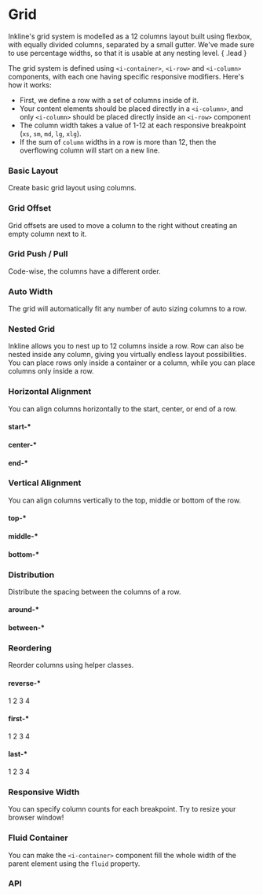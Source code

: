 # Grid
Inkline's grid system is modelled as a 12 columns layout built using flexbox, with equally divided columns, 
separated by a small gutter. We've made sure to use percentage widths, so that it is usable at any nesting level. { .lead }

The grid system is defined using `<i-container>`, `<i-row>` and `<i-column>` components, with each one having specific responsive modifiers. Here's how it works:

- First, we define a row with a set of columns inside of it.
- Your content elements should be placed directly in a `<i-column>`, and only `<i-column>` should be placed directly inside an `<i-row>` component
- The column width takes a value of 1-12 at each responsive breakpoint (`xs`, `sm`, `md`, `lg`, `xlg`).
- If the sum of `column` widths in a row is more than 12, then the overflowing column will start on a new line.

### Basic Layout
Create basic grid layout using columns.

<i-code-preview title="Basic Layout" class="grid-code-preview" no-panel-margin>

<i-row>
    <i-column xs="12">
        <grid-box></grid-box>
    </i-column>
</i-row>
<i-row>
    <i-column xs="1">
        <grid-box></grid-box>
    </i-column>
    <i-column xs="11">
        <grid-box></grid-box>
    </i-column>
</i-row>
<i-row>
    <i-column xs="2">
        <grid-box></grid-box>
    </i-column>
    <i-column xs="10">
        <grid-box></grid-box>
    </i-column>
</i-row>
<i-row>
    <i-column xs="3">
        <grid-box></grid-box>
    </i-column>
    <i-column xs="9">
        <grid-box></grid-box>
    </i-column>
</i-row>
<i-row>
    <i-column xs="4">
        <grid-box></grid-box>
    </i-column>
    <i-column xs="8">
        <grid-box></grid-box>
    </i-column>
</i-row>
<i-row>
    <i-column xs="5">
        <grid-box></grid-box>
    </i-column>
    <i-column xs="7">
        <grid-box></grid-box>
    </i-column>
</i-row>
<i-row>
    <i-column xs="6">
        <grid-box></grid-box>
    </i-column>
    <i-column xs="6">
        <grid-box></grid-box>
    </i-column>
</i-row>
<i-row>
    <i-column xs="7">
        <grid-box></grid-box>
    </i-column>
    <i-column xs="5">
        <grid-box></grid-box>
    </i-column>
</i-row>
<i-row>
    <i-column xs="8">
        <grid-box></grid-box>
    </i-column>
    <i-column xs="4">
        <grid-box></grid-box>
    </i-column>
</i-row>
<i-row>
    <i-column xs="9">
        <grid-box></grid-box>
    </i-column>
    <i-column xs="3">
        <grid-box></grid-box>
    </i-column>
</i-row>
<i-row>
    <i-column xs="10">
        <grid-box></grid-box>
    </i-column>
    <i-column xs="2">
        <grid-box></grid-box>
    </i-column>
</i-row>
<i-row>
    <i-column xs="11">
        <grid-box></grid-box>
    </i-column>
    <i-column xs="1">
        <grid-box></grid-box>
    </i-column>
</i-row>
<i-row>
    <i-column xs="12">
        <grid-box></grid-box>
    </i-column>
</i-row>

<template v-slot:html>

~~~html
<i-container>
    <i-row>
        <i-column xs="12"></i-column>
    </i-row>    
    <i-row>
        <i-column xs="1"></i-column>
        <i-column xs="11"></i-column>
    </i-row>    
    <i-row>
        <i-column xs="2"></i-column>
        <i-column xs="10"></i-column>
    </i-row>
    <i-row>
        <i-column xs="3"></i-column>
        <i-column xs="9"></i-column>
    </i-row>
    <i-row>
        <i-column xs="4"></i-column>
        <i-column xs="8"></i-column>
    </i-row>
    <i-row>
        <i-column xs="5"></i-column>
        <i-column xs="7"></i-column>
    </i-row>
    <i-row>
        <i-column xs="6"></i-column>
        <i-column xs="6"></i-column>
    </i-row>
    <i-row>
        <i-column xs="7"></i-column>
        <i-column xs="5"></i-column>
    </i-row>
    <i-row>
        <i-column xs="8"></i-column>
        <i-column xs="4"></i-column>
    </i-row>
    <i-row>
        <i-column xs="9"></i-column>
        <i-column xs="3"></i-column>
    </i-row>
    <i-row>
        <i-column xs="10"></i-column>
        <i-column xs="2"></i-column>
    </i-row>
    <i-row>
        <i-column xs="11"></i-column>
        <i-column xs="1"></i-column>
    </i-row>
    <i-row>
        <i-column xs="12"></i-column>
    </i-row>
</i-container>
~~~

</template>
</i-code-preview>

### Grid Offset
Grid offsets are used to move a column to the right without creating an empty column next to it.

<i-code-preview title="Grid Offset" class="grid-code-preview" no-panel-margin>

<i-row>
    <i-column xs="12">
        <grid-box></grid-box>
    </i-column>
</i-row>
<i-row>
    <i-column xs="11" offset-xs="1">
        <grid-box></grid-box>
    </i-column>
</i-row>
<i-row>
    <i-column xs="10" offset-xs="2">
        <grid-box></grid-box>
    </i-column>
</i-row>
<i-row>
    <i-column xs="9" offset-xs="3">
        <grid-box></grid-box>
    </i-column>
</i-row>
<i-row>
    <i-column xs="8" offset-xs="4">
        <grid-box></grid-box>
    </i-column>
</i-row>
<i-row>
    <i-column xs="7" offset-xs="5">
        <grid-box></grid-box>
    </i-column>
</i-row>
<i-row>
    <i-column xs="6" offset-xs="6">
        <grid-box></grid-box>
    </i-column>
</i-row>
<i-row>
    <i-column xs="5" offset-xs="7">
        <grid-box></grid-box>
    </i-column>
</i-row>
<i-row>
    <i-column xs="4" offset-xs="8">
        <grid-box></grid-box>
    </i-column>
</i-row>
<i-row>
    <i-column xs="3" offset-xs="9">
        <grid-box></grid-box>
    </i-column>
</i-row>
<i-row>
    <i-column xs="2" offset-xs="10">
        <grid-box></grid-box>
    </i-column>
</i-row>
<i-row>
    <i-column xs="1" offset-xs="11">
        <grid-box></grid-box>
    </i-column>
</i-row>

<template v-slot:html>

~~~html
<i-container>
    <i-row>
        <i-column xs="1" offset-xs="11"></i-column>
    </i-row>
    <i-row>
        <i-column xs="2" offset-xs="10"></i-column>
    </i-row>
    <i-row>
        <i-column xs="3" offset-xs="9"></i-column>
    </i-row>
    <i-row>
        <i-column xs="4" offset-xs="8"></i-column>
    </i-row>
    <i-row>
        <i-column xs="5" offset-xs="7"></i-column>
    </i-row>
    <i-row>
        <i-column xs="6" offset-xs="6"></i-column>
    </i-row>
    <i-row>
        <i-column xs="7" offset-xs="5"></i-column>
    </i-row>
    <i-row>
        <i-column xs="8" offset-xs="4"></i-column>
    </i-row>
    <i-row>
        <i-column xs="9" offset-xs="3"></i-column>
    </i-row>
    <i-row>
        <i-column xs="10" offset-xs="2"></i-column>
    </i-row>
    <i-row>
        <i-column xs="11" offset-xs="1"></i-column>
    </i-row>
</i-container>
~~~

</template>
</i-code-preview>


### Grid Push / Pull
Code-wise, the columns have a different order.

<i-code-preview title="Grid Push / Pull" class="grid-code-preview" no-panel-margin>

<i-row>
    <i-column xs="12">
        <grid-box></grid-box>
    </i-column>
</i-row>
<i-row>
    <i-column xs="1" push-xs="11">
        <grid-box></grid-box>
    </i-column>
    <i-column xs="11" pull-xs="1">
        <grid-box></grid-box>
    </i-column>
</i-row>
<i-row>
    <i-column xs="2" push-xs="10">
        <grid-box></grid-box>
    </i-column>
    <i-column xs="10" pull-xs="2">
        <grid-box></grid-box>
    </i-column>
</i-row>
<i-row>
    <i-column xs="3" push-xs="9">
        <grid-box></grid-box>
    </i-column>
    <i-column xs="9" pull-xs="3">
        <grid-box></grid-box>
    </i-column>
</i-row>
<i-row>
    <i-column xs="4" push-xs="8">
        <grid-box></grid-box>
    </i-column>
    <i-column xs="8" pull-xs="4">
        <grid-box></grid-box>
    </i-column>
</i-row>
<i-row>
    <i-column xs="5" push-xs="7">
        <grid-box></grid-box>
    </i-column>
    <i-column xs="7" pull-xs="5">
        <grid-box></grid-box>
    </i-column>
</i-row>
<i-row>
    <i-column xs="6" push-xs="6">
        <grid-box></grid-box>
    </i-column>
    <i-column xs="6" pull-xs="6">
        <grid-box></grid-box>
    </i-column>
</i-row>
<i-row>
    <i-column xs="7" push-xs="5">
        <grid-box></grid-box>
    </i-column>
    <i-column xs="5" pull-xs="7">
        <grid-box></grid-box>
    </i-column>
</i-row>
<i-row>
    <i-column xs="8" push-xs="4">
        <grid-box></grid-box>
    </i-column>
    <i-column xs="4" pull-xs="8">
        <grid-box></grid-box>
    </i-column>
</i-row>
<i-row>
    <i-column xs="9" push-xs="3">
        <grid-box></grid-box>
    </i-column>
    <i-column xs="3" pull-xs="9">
        <grid-box></grid-box>
    </i-column>
</i-row>
<i-row>
    <i-column xs="10" push-xs="2">
        <grid-box></grid-box>
    </i-column>
    <i-column xs="2" pull-xs="10">
        <grid-box></grid-box>
    </i-column>
</i-row>
<i-row>
    <i-column xs="11" push-xs="1">
        <grid-box></grid-box>
    </i-column>
    <i-column xs="1" pull-xs="11">
        <grid-box></grid-box>
    </i-column>
</i-row>
<i-row>
    <i-column xs="12">
        <grid-box></grid-box>
    </i-column>
</i-row>

<template v-slot:html>

~~~html
<i-container>
    <i-row>
        <i-column xs="1" push-xs="11"></div>
        <i-column xs="11" pull-xs="1"></div>
    </i-row>
    <i-row>
        <i-column xs="2" push-xs="10"></div>
        <i-column xs="10" pull-xs="2"></div>
    </i-row>
    <i-row>
        <i-column xs="3" push-xs="9"></div>
        <i-column xs="9" pull-xs="3"></div>
    </i-row>
    <i-row>
        <i-column xs="4" push-xs="8"></div>
        <i-column xs="8" pull-xs="4"></div>
    </i-row>
    <i-row>
        <i-column xs="5" push-xs="7"></div>
        <i-column xs="7" pull-xs="5"></div>
    </i-row>
    <i-row>
        <i-column xs="6" push-xs="6"></div>
        <i-column xs="6" pull-xs="6"></div>
    </i-row>
    <i-row>
        <i-column xs="7" push-xs="5"></div>
        <i-column xs="5" pull-xs="7"></div>
    </i-row>
    <i-row>
        <i-column xs="8" push-xs="8"></div>
        <i-column xs="4" pull-xs="4"></div>
    </i-row>
    <i-row>
        <i-column xs="9" push-xs="3"></div>
        <i-column xs="3" pull-xs="9"></div>
    </i-row>
    <i-row>
        <i-column xs="10" push-xs="2"></div>
        <i-column xs="2" pull-xs="10"></div>
    </i-row>
    <i-row>
        <i-column xs="11" push-xs="1"></div>
        <i-column xs="1" pull-xs="11"></div>
    </i-row>
</i-container>
~~~

</template>
</i-code-preview>


### Auto Width
The grid will automatically fit any number of auto sizing columns to a row.

<i-code-preview title="Auto Width" class="grid-code-preview" no-panel-margin>

<i-row>
    <i-column>
        <grid-box></grid-box>
    </i-column>
</i-row>
<i-row>
    <i-column>
        <grid-box></grid-box>
    </i-column>
    <i-column>
        <grid-box></grid-box>
    </i-column>
</i-row>
<i-row>
    <i-column>
        <grid-box></grid-box>
    </i-column>
    <i-column>
        <grid-box></grid-box>
    </i-column>
    <i-column>
        <grid-box></grid-box>
    </i-column>
</i-row>
<i-row>
    <i-column>
        <grid-box></grid-box>
    </i-column>
    <i-column>
        <grid-box></grid-box>
    </i-column>
    <i-column>
        <grid-box></grid-box>
    </i-column>
    <i-column>
        <grid-box></grid-box>
    </i-column>
</i-row>
<i-row>
    <i-column>
        <grid-box></grid-box>
    </i-column>
    <i-column>
        <grid-box></grid-box>
    </i-column>
    <i-column>
        <grid-box></grid-box>
    </i-column>
    <i-column>
        <grid-box></grid-box>
    </i-column>
    <i-column>
        <grid-box></grid-box>
    </i-column>
</i-row>
<i-row>
    <i-column>
        <grid-box></grid-box>
    </i-column>
    <i-column>
        <grid-box></grid-box>
    </i-column>
    <i-column>
        <grid-box></grid-box>
    </i-column>
    <i-column>
        <grid-box></grid-box>
    </i-column>
    <i-column>
        <grid-box></grid-box>
    </i-column>
    <i-column>
        <grid-box></grid-box>
    </i-column>
</i-row>

<template v-slot:html>

~~~html
<i-container>
    <i-row>
        <i-column></i-column>
    </i-row>
    <i-row>
        <i-column></i-column>
        <i-column></i-column>
    </i-row>
    <i-row>
        <i-column></i-column>
        <i-column></i-column>
        <i-column></i-column>
    </i-row>
    <i-row>
        <i-column></i-column>
        <i-column></i-column>
        <i-column></i-column>
        <i-column></i-column>
    </i-row>
    <i-row>
        <i-column></i-column>
        <i-column></i-column>
        <i-column></i-column>
        <i-column></i-column>
        <i-column></i-column>
    </i-row>
    <i-row>
        <i-column></i-column>
        <i-column></i-column>
        <i-column></i-column>
        <i-column></i-column>
        <i-column></i-column>
        <i-column></i-column>
    </i-row>
</i-container>
~~~

</template>
</i-code-preview>


### Nested Grid
Inkline allows you to nest up to 12 columns inside a row. Row can also be nested inside any column, 
giving you virtually endless layout possibilities. You can place rows only inside a container or a column, 
while you can place columns only inside a row.

<i-code-preview title="Nested Grid">

<i-row class="_box-no-margin">
    <i-column xs="8">
        <grid-box>
            <i-row>
                <i-column xs="3">
                    <grid-box></grid-box>
                </i-column>
                <i-column xs="3">
                    <grid-box></grid-box>
                </i-column>
                <i-column xs="3">
                    <grid-box></grid-box>
                </i-column>
                <i-column xs="3">
                    <grid-box></grid-box>
                </i-column>
            </i-row>
        </grid-box>
    </i-column>
    <i-column xs="4">
        <grid-box>
            <i-row>
                <i-column xs="6">
                    <grid-box></grid-box>
                </i-column>
                <i-column xs="6">
                    <grid-box></grid-box>
                </i-column>
            </i-row>
        </grid-box>
    </i-column>
</i-row>

<template v-slot:html>

~~~html
<i-container>
    <i-row>
        <i-column xs="8">
            <i-row>
                <i-column xs="3"></i-column>
                <i-column xs="3"></i-column>
                <i-column xs="3"></i-column>
                <i-column xs="3"></i-column>
            </i-row>
        </i-column>
        <i-column xs="4">
            <i-row>
                <i-column xs="6"></i-column>
                <i-column xs="6"></i-column>
            </i-row>
        </i-column>
    </i-row>
</i-container>
~~~

</template>
</i-code-preview>


### Horizontal Alignment
You can align columns horizontally to the start, center, or end of a row.

#### start-*

<i-code-preview title="Horizontal Alignment - Start" no-panel-margin>

<i-row start-xs>
    <i-column xs="4">
        <grid-box></grid-box>
    </i-column>
</i-row>

<template v-slot:html>

~~~html
<i-container>
    <i-row start-xs>
        <i-column xs="4"></i-column>
    </i-row>
</i-container>
~~~

</template>
</i-code-preview>

#### center-*

<i-code-preview title="Horizontal Alignment - Center" no-panel-margin>

<i-row center-xs>
    <i-column xs="4">
        <grid-box></grid-box>
    </i-column>
</i-row>

<template v-slot:html>

~~~html
<i-container>
    <i-row center-xs>
        <i-column xs="4"></i-column>
    </i-row>
</i-container>
~~~

</template>
</i-code-preview>

#### end-*

<i-code-preview title="Horizontal Alignment - End" no-panel-margin>

<i-row end-xs>
    <i-column xs="4">
        <grid-box></grid-box>
    </i-column>
</i-row>

<template v-slot:html>

~~~html
<i-container>
    <i-row end-xs>
        <i-column xs="4"></i-column>
    </i-row>
</i-container>
~~~

</template>
</i-code-preview>


### Vertical Alignment
You can align columns vertically to the top, middle or bottom of the row.

#### top-*

<i-code-preview title="Vertical Alignment - Top" no-panel-margin>

<i-row top-xs>
    <i-column xs="6">
        <grid-box tall></grid-box>
    </i-column>
    <i-column xs="6">
        <grid-box></grid-box>
    </i-column>
</i-row>

<template v-slot:html>

~~~html
<i-container>
    <i-row top-xs>
        <i-column xs="6"></i-column>
        <i-column xs="6"></i-column>
    </i-row>
</i-container>
~~~

</template>
</i-code-preview>

#### middle-*

<i-code-preview title="Vertical Alignment - Middle" no-panel-margin>

<i-row middle-xs>
    <i-column xs="6">
        <grid-box tall></grid-box>
    </i-column>
    <i-column xs="6">
        <grid-box></grid-box>
    </i-column>
</i-row>

<template v-slot:html>

~~~html
<i-container>
    <i-row middle-xs>
        <i-column xs="6"></i-column>
        <i-column xs="6"></i-column>
    </i-row>
</i-container>
~~~

</template>
</i-code-preview>

#### bottom-*

<i-code-preview title="Vertical Alignment - Bottom" no-panel-margin>

<i-row bottom-xs>
    <i-column xs="6">
        <grid-box tall></grid-box>
    </i-column>
    <i-column xs="6">
        <grid-box></grid-box>
    </i-column>
</i-row>

<template v-slot:html>

~~~html
<i-container>
    <i-row bottom-xs>
        <i-column xs="6"></i-column>
        <i-column xs="6"></i-column>
    </i-row>
</i-container>
~~~

</template>
</i-code-preview>


### Distribution
Distribute the spacing between the columns of a row.

#### around-*

<i-code-preview title="Distribution - Around" no-panel-margin>

<i-row around-xs>
    <i-column xs="3">
        <grid-box></grid-box>
    </i-column>
    <i-column xs="3">
        <grid-box></grid-box>
    </i-column>
    <i-column xs="3">
        <grid-box></grid-box>
    </i-column>
</i-row>

<template v-slot:html>

~~~html
<i-container>
    <i-row around-xs>
        <i-column xs="3"></i-column>
        <i-column xs="3"></i-column>
        <i-column xs="3"></i-column>
    </i-row>
</i-container>
~~~

</template>
</i-code-preview>

#### between-*

<i-code-preview title="Distribution - Between" no-panel-margin>

<i-row between-xs>
    <i-column xs="3">
        <grid-box></grid-box>
    </i-column>
    <i-column xs="3">
        <grid-box></grid-box>
    </i-column>
    <i-column xs="3">
        <grid-box></grid-box>
    </i-column>
</i-row>

<template v-slot:html>

~~~html
<i-container>
    <i-row between-xs>
        <i-column xs="3"></i-column>
        <i-column xs="3"></i-column>
        <i-column xs="3"></i-column>
    </i-row>
</i-container>
~~~

</template>
</i-code-preview>

### Reordering
Reorder columns using helper classes.

#### reverse-*

<i-code-preview title="Reordering - Reverse" no-panel-margin>

<i-row reverse-xs>
    <i-column xs="3">
        <grid-box>1</grid-box>
    </i-column>
    <i-column xs="3">
        <grid-box>2</grid-box>
    </i-column>
    <i-column xs="3">
        <grid-box>3</grid-box>
    </i-column>
    <i-column xs="3">
        <grid-box>4</grid-box>
    </i-column>
</i-row>

<template v-slot:html>

~~~html
<i-container>
    <i-row reverse-xs>
        <i-column xs="3">1</i-column>
        <i-column xs="3">2</i-column>
        <i-column xs="3">3</i-column>
        <i-column xs="3">4</i-column>
    </i-row>
</i-container>
~~~

</template>
</i-code-preview>

#### first-*

<i-code-preview title="Reordering - First" no-panel-margin>

<i-row>
    <i-column xs="3">
        <grid-box>1</grid-box>
    </i-column>
    <i-column xs="3">
        <grid-box>2</grid-box>
    </i-column>
    <i-column xs="3">
        <grid-box>3</grid-box>
    </i-column>
    <i-column xs="3" first-xs>
        <grid-box>4</grid-box>
    </i-column>
</i-row>

<template v-slot:html>

~~~html
<i-container>
    <i-row>
        <i-column xs="3">1</i-column>
        <i-column xs="3">2</i-column>
        <i-column xs="3">3</i-column>
        <i-column xs="3" first-xs>4</i-column>
    </i-row>
</i-container>
~~~

</template>
</i-code-preview>

#### last-*

<i-code-preview title="Reordering - Last" no-panel-margin>

<i-row>
    <i-column xs="3" last-xs>
        <grid-box>1</grid-box>
    </i-column>
    <i-column xs="3">
        <grid-box>2</grid-box>
    </i-column>
    <i-column xs="3">
        <grid-box>3</grid-box>
    </i-column>
    <i-column xs="3">
        <grid-box>4</grid-box>
    </i-column>
</i-row>

<template v-slot:html>

~~~html
<i-container>
    <i-row>
        <i-column xs="3" last-xs>1</div>
        <i-column xs="3">2</div>
        <i-column xs="3">3</div>
        <i-column xs="3">4</div>
    </i-row>
</i-container>
~~~

</template>
</i-code-preview>


### Responsive Width
You can specify column counts for each breakpoint. Try to resize your browser window!

<i-code-preview title="Responsive Grid Width" no-panel-margin>

<i-row>
    <i-column xl="3" lg="6" md="6" sm="8" xs="12">
        <grid-box></grid-box>
    </i-column>
    <i-column xl="3" lg="6" md="6" sm="4" xs="6">
        <grid-box></grid-box>
    </i-column>
    <i-column xl="6" lg="4" md="6" sm="6" xs="3">
        <grid-box></grid-box>
    </i-column>
    <i-column xl="12" lg="8" md="6" sm="6" xs="3">
        <grid-box></grid-box>
    </i-column>
</i-row>
<i-row/>

<template v-slot:html>

~~~html
<i-container>
    <i-row>
        <i-column xl="3" lg="6" md="6" sm="8" xs="12"></i-column>
        <i-column xl="3" lg="6" md="6" sm="4" xs="6"></i-column>
        <i-column xl="6" lg="4" md="6" sm="6" xs="3"></i-column>
        <i-column xl="12" lg="8" md="6" sm="6" xs="3"></i-column>
    </i-row>
</i-container>
~~~

</template>
</i-code-preview>

### Fluid Container
You can make the `<i-container>` component fill the whole width of the parent element using the `fluid` property. 

<i-code-preview title="Fluid Container" no-panel-margin>

<i-row>
    <i-column>
        <grid-box></grid-box>
    </i-column>
    <i-column>
        <grid-box></grid-box>
    </i-column>
    <i-column>
        <grid-box></grid-box>
    </i-column>
</i-row>

<template v-slot:html>

~~~html
<i-container fluid>
    <i-row>
        <i-column></i-column>
        <i-column></i-column>
        <i-column></i-column>
    </i-row>
</i-container>
~~~

</template>
</i-code-preview>


### API

<i-api-preview title="Container API" expanded>
    <template v-slot:props>
        <table class="table -bordered">
            <thead>
                <tr>
                    <th>Property</th>
                    <th>Description</th>
                    <th>Type</th>
                    <th>Accepted</th>
                    <th>Default</th>
                </tr>
            </thead>
            <tbody>
                <tr>
                    <td>fluid</td>
                    <td>Sets the container to cover 100% of the parent's width.</td>
                    <td><code>Boolean</code></td>
                    <td><code>true</code>, <code>false</code></td>
                    <td><code>false</code></td>
                </tr>
            </tbody>
        </table>
    </template>
    <template v-slot:slots>
        <table class="table -bordered _margin-bottom-0">
            <thead>
                <tr>
                    <th>Name</th>
                    <th>Description</th>
                </tr>
            </thead>
            <tbody>
                <tr>
                    <td>default</td>
                    <td>Slot for container default content.</td>
                </tr>
            </tbody>
        </table>
    </template>
</i-api-preview>

<i-api-preview title="Row API" expanded>
    <template v-slot:props>
        <table class="table -bordered">
            <thead>
                <tr>
                    <th>Property</th>
                    <th>Description</th>
                    <th>Type</th>
                    <th>Accepted</th>
                    <th>Default</th>
                </tr>
            </thead>
            <tbody>
                <tr>
                    <td>noGutter</td>
                    <td>Sets whether the row and child columns have a gutter width.</td>
                    <td><code>Boolean</code></td>
                    <td><code>true</code>, <code>false</code></td>
                    <td><code>false</code></td>
                </tr>
                <tr>
                    <td>noCollapse</td>
                    <td>Sets the flex flow to be <code>row nowrap</code>.</td>
                    <td><code>Boolean</code></td>
                    <td><code>true</code>, <code>false</code></td>
                    <td><code>false</code></td>
                </tr>
                <tr>
                    <td>start</td>
                    <td>Aligns the content to the start of the row. The alignment can be applied responsively by adding one of the responsive properties <code>startXs</code>, <code>startSm</code>, <code>startMd</code>, <code>startLg</code>, <code>startXl</code> (e.g. will be used as <code>&lt;i-row start-xs&gt;</code> in template).</td>
                    <td><code>Boolean</code></td>
                    <td><code>true</code>, <code>false</code></td>
                    <td><code>false</code></td>
                </tr>
                <tr>
                    <td>center</td>
                    <td>Aligns the content to the center of the row. The alignment can be applied responsively by adding one of the responsive properties <code>centerXs</code>, <code>centerSm</code>, <code>centerMd</code>, <code>centerLg</code>, <code>centerXl</code> (e.g. will be used as <code>&lt;i-row center-xs&gt;</code> in template).</td>
                    <td><code>Boolean</code></td>
                    <td><code>true</code>, <code>false</code></td>
                    <td><code>false</code></td>
                </tr>
                <tr>
                    <td>end</td>
                    <td>Aligns the content to the end of the row. The alignment can be applied responsively by adding one of the responsive properties <code>endXs</code>, <code>endSm</code>, <code>endMd</code>, <code>endLg</code>, <code>endXl</code> (e.g. will be used as <code>&lt;i-row end-xs&gt;</code> in template).</td>
                    <td><code>Boolean</code></td>
                    <td><code>true</code>, <code>false</code></td>
                    <td><code>false</code></td>
                </tr>
                <tr>
                    <td>top</td>
                    <td>Aligns the content to the top of the row. The alignment can be applied responsively by adding one of the responsive properties <code>topXs</code>, <code>topSm</code>, <code>topMd</code>, <code>topLg</code>, <code>topXl</code> (e.g. will be used as <code>&lt;i-row top-xs&gt;</code> in template).</td>
                    <td><code>Boolean</code></td>
                    <td><code>true</code>, <code>false</code></td>
                    <td><code>false</code></td>
                </tr>
                <tr>
                    <td>middle</td>
                    <td>Aligns the content to the middle of the row. The alignment can be applied responsively by adding one of the responsive properties <code>middleXs</code>, <code>middleSm</code>, <code>middleMd</code>, <code>middleLg</code>, <code>middleXl</code> (e.g. will be used as <code>&lt;i-row middle-xs&gt;</code> in template).</td>
                    <td><code>Boolean</code></td>
                    <td><code>true</code>, <code>false</code></td>
                    <td><code>false</code></td>
                </tr>
                <tr>
                    <td>bottom</td>
                    <td>Aligns the content to the bottom of the row. The alignment can be applied responsively by adding one of the responsive properties <code>bottomXs</code>, <code>bottomSm</code>, <code>bottomMd</code>, <code>bottomLg</code>, <code>bottomXl</code> (e.g. will be used as <code>&lt;i-row bottom-xs&gt;</code> in template).</td>
                    <td><code>Boolean</code></td>
                    <td><code>true</code>, <code>false</code></td>
                    <td><code>false</code></td>
                </tr>
                <tr>
                    <td>around</td>
                    <td>Justifies the content position to have space around. The content justifying can be applied responsively by adding one of the responsive properties <code>aroundXs</code>, <code>aroundSm</code>, <code>aroundMd</code>, <code>aroundLg</code>, <code>aroundXl</code> (e.g. will be used as <code>&lt;i-row around-xs&gt;</code> in template).</td>
                    <td><code>Boolean</code></td>
                    <td><code>true</code>, <code>false</code></td>
                    <td><code>false</code></td>
                </tr>
                <tr>
                    <td>between</td>
                    <td>Justifies the content position to have space between. The content justifying can be applied responsively by adding one of the responsive properties <code>betweenXs</code>, <code>betweenSm</code>, <code>betweenMd</code>, <code>betweenLg</code>, <code>betweenXl</code> (e.g. will be used as <code>&lt;i-row between-xs&gt;</code> in template).</td>
                    <td><code>Boolean</code></td>
                    <td><code>true</code>, <code>false</code></td>
                    <td><code>false</code></td>
                </tr>
                <tr>
                    <td>reverse</td>
                    <td>Reverses the order of the row content. The content justifying can be applied responsively by adding one of the responsive properties <code>reverseXs</code>, <code>reverseSm</code>, <code>reverseMd</code>, <code>reverseLg</code>, <code>reverseXl</code> (e.g. will be used as <code>&lt;i-row reverse-xs&gt;</code> in template).</td>
                    <td><code>Boolean</code></td>
                    <td><code>true</code>, <code>false</code></td>
                    <td><code>false</code></td>
                </tr>
            </tbody>
        </table>
    </template>
    <template v-slot:slots>
        <table class="table -bordered _margin-bottom-0">
            <thead>
                <tr>
                    <th>Name</th>
                    <th>Description</th>
                </tr>
            </thead>
            <tbody>
                <tr>
                    <td>default</td>
                    <td>Slot for row default content.</td>
                </tr>
            </tbody>
        </table>
    </template>
</i-api-preview>


<i-api-preview title="Column API" expanded>
    <template v-slot:props>
        <table class="table -bordered">
            <thead>
                <tr>
                    <th>Property</th>
                    <th>Description</th>
                    <th>Type</th>
                    <th>Accepted</th>
                    <th>Default</th>
                </tr>
            </thead>
            <tbody>
                <tr>
                    <td>xs</td>
                    <td>Sets the number of columns for extra small screens (screen width lower than <code>30rem</code>). A <code>true</code> value will cause it to occupy as much space as it can on extra small screens.</td>
                    <td><code>Number</code>, <code>Boolean</code></td>
                    <td><code>1-12</code>, <code>true</code>, <code>false</code></td>
                    <td><code>false</code></td>
                </tr>
                <tr>
                    <td>sm</td>
                    <td>Sets the number of columns for small screens (screen width lower than <code>48rem</code>). A <code>true</code> value will cause it to occupy as much space as it can on small screens.</td>
                    <td><code>Number</code>, <code>Boolean</code></td>
                    <td><code>1-12</code>, <code>true</code>, <code>false</code></td>
                    <td><code>false</code></td>
                </tr>
                <tr>
                    <td>md</td>
                    <td>Sets the number of columns for medium screens (screen width lower than <code>64rem</code>). A <code>true</code> value will cause it to occupy as much space as it can on medium screens.</td>
                    <td><code>Number</code>, <code>Boolean</code></td>
                    <td><code>1-12</code>, <code>true</code>, <code>false</code></td>
                    <td><code>false</code></td>
                </tr>
                <tr>
                    <td>lg</td>
                    <td>Sets the number of columns for large screens (screen width lower than <code>75rem</code>). A <code>true</code> value will cause it to occupy as much space as it can on large screens.</td>
                    <td><code>Number</code>, <code>Boolean</code></td>
                    <td><code>1-12</code>, <code>true</code>, <code>false</code></td>
                    <td><code>false</code></td>
                </tr>
                <tr>
                    <td>xlg</td>
                    <td>Sets the number of columns for extra large screens (screen width lower than <code>92.5rem</code>). A <code>true</code> value will cause it to occupy as much space as it can on extra large screens.</td>
                    <td><code>Number</code>, <code>Boolean</code></td>
                    <td><code>1-12</code>, <code>true</code>, <code>false</code></td>
                    <td><code>false</code></td>
                </tr>
                <tr>
                    <td>first</td>
                    <td>Orders the column to be first. The order can be applied responsively by adding one of the responsive properties <code>firstXs</code>, <code>firstSm</code>, <code>firstMd</code>, <code>firstLg</code>, <code>firstXl</code> (e.g. will be used as <code>&lt;i-column first-xs&gt;</code> in template).</td>
                    <td><code>Boolean</code></td>
                    <td><code>true</code>, <code>false</code></td>
                    <td><code>false</code></td>
                </tr>
                <tr>
                    <td>last</td>
                    <td>Orders the column to be last. The order can be applied responsively by adding one of the responsive properties <code>lastXs</code>, <code>lastSm</code>, <code>lastMd</code>, <code>lastLg</code>, <code>lastXl</code> (e.g. will be used as <code>&lt;i-column last-xs&gt;</code> in template).</td>
                    <td><code>Boolean</code></td>
                    <td><code>true</code>, <code>false</code></td>
                    <td><code>false</code></td>
                </tr>
                <tr>
                    <td>offset</td>
                    <td>Offsets the column by a number of columns. The offset can be applied responsively by adding one of the responsive properties <code>offsetXs</code>, <code>offsetSm</code>, <code>offsetMd</code>, <code>offsetLg</code>, <code>offsetXl</code> (e.g. will be used as <code>&lt;i-column offset-xs="4"&gt;</code> in template).</td>
                    <td><code>Number</code>, <code>Boolean</code></td>
                    <td><code>1-12</code>, <code>true</code>, <code>false</code></td>
                    <td><code>false</code></td>
                </tr>
                <tr>
                    <td>push</td>
                    <td>Pushes the column by a number of columns. This is useful for keeping the markup order while changing the display order of the columns. The push can be applied responsively by adding one of the responsive properties <code>pushXs</code>, <code>pushSm</code>, <code>pushMd</code>, <code>pushLg</code>, <code>pushXl</code> (e.g. will be used as <code>&lt;i-column push-xs="4"&gt;</code> in template).</td>
                    <td><code>Number</code>, <code>Boolean</code></td>
                    <td><code>1-12</code>, <code>true</code>, <code>false</code></td>
                    <td><code>false</code></td>
                </tr>
                <tr>
                    <td>pull</td>
                    <td>Pulls the column by a number of columns. This is useful for keeping the markup order while changing the display order of the columns. The pull can be applied responsively by adding one of the responsive properties <code>pullXs</code>, <code>pullSm</code>, <code>pullMd</code>, <code>pullLg</code>, <code>pullXl</code> (e.g. will be used as <code>&lt;i-column pull-xs="4"&gt;</code> in template).</td>
                    <td><code>Number</code>, <code>Boolean</code></td>
                    <td><code>1-12</code>, <code>true</code>, <code>false</code></td>
                    <td><code>false</code></td>
                </tr>
            </tbody>
        </table>
    </template>
    <template v-slot:slots>
        <table class="table -bordered _margin-bottom-0">
            <thead>
                <tr>
                    <th>Name</th>
                    <th>Description</th>
                </tr>
            </thead>
            <tbody>
                <tr>
                    <td>default</td>
                    <td>Slot for column default content.</td>
                </tr>
            </tbody>
        </table>
    </template>
</i-api-preview>











